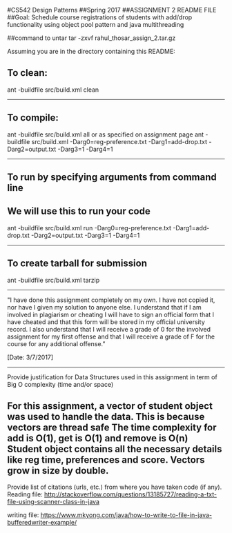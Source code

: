 #CS542 Design Patterns
##Spring 2017
##ASSIGNMENT 2 README FILE
##Goal: Schedule course registrations of students with add/drop functionality using object pool pattern and java multithreading


##command to untar
tar -zxvf rahul_thosar_assign_2.tar.gz 

Assuming you are in the directory containing this README:

## To clean:
ant -buildfile src/build.xml clean

-----------------------------------------------------------------------
## To compile: 
ant -buildfile src/build.xml all
or as specified on assignment page
ant -buildfile src/build.xml -Darg0=reg-preference.txt -Darg1=add-drop.txt -Darg2=output.txt -Darg3=1 -Darg4=1


-----------------------------------------------------------------------
## To run by specifying arguments from command line 
## We will use this to run your code

ant -buildfile src/build.xml run -Darg0=reg-preference.txt -Darg1=add-drop.txt -Darg2=output.txt -Darg3=1 -Darg4=1


-----------------------------------------------------------------------

## To create tarball for submission
ant -buildfile src/build.xml tarzip

-----------------------------------------------------------------------

"I have done this assignment completely on my own. I have not copied
it, nor have I given my solution to anyone else. I understand that if
I am involved in plagiarism or cheating I will have to sign an
official form that I have cheated and that this form will be stored in
my official university record. I also understand that I will receive a
grade of 0 for the involved assignment for my first offense and that I
will receive a grade of F for the course for any additional
offense.”

[Date: 3/7/2017]

-----------------------------------------------------------------------

Provide justification for Data Structures used in this assignment in
term of Big O complexity (time and/or space)

For this assignment, a vector of student object was used to handle the data.
This is because vectors are thread safe
The time complexity for add is O(1), get is O(1) and remove is O(n)
Student object contains all the necessary details like reg time, preferences and score.
Vectors grow in size by double.
-----------------------------------------------------------------------

Provide list of citations (urls, etc.) from where you have taken code
(if any).
Reading file:
http://stackoverflow.com/questions/13185727/reading-a-txt-file-using-scanner-class-in-java

writing file:
https://www.mkyong.com/java/how-to-write-to-file-in-java-bufferedwriter-example/
